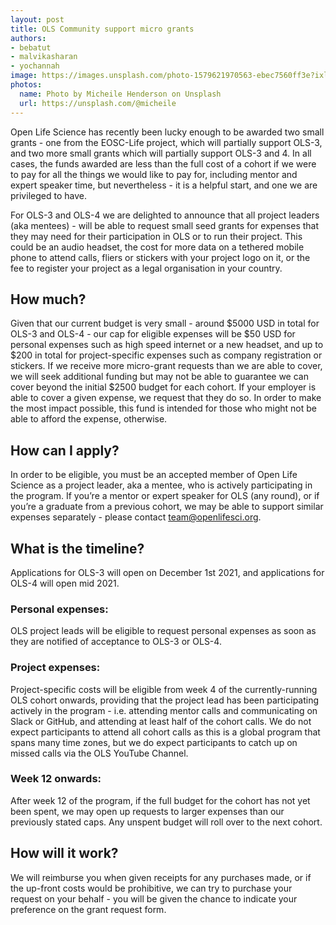```yaml
---
layout: post
title: OLS Community support micro grants
authors:
- bebatut
- malvikasharan
- yochannah
image: https://images.unsplash.com/photo-1579621970563-ebec7560ff3e?ixlib=rb-1.2.1&ixid=eyJhcHBfaWQiOjEyMDd9&auto=format&fit=crop&w=1951&q=80
photos:
  name: Photo by Micheile Henderson on Unsplash
  url: https://unsplash.com/@micheile
---
```


Open Life Science has recently been lucky enough to be awarded two small grants - one from the EOSC-Life project, which will partially support OLS-3, and two more small grants which will partially support OLS-3 and 4. In all cases, the funds awarded are less than the full cost of a cohort if we were to pay for all the things we would like to pay for, including mentor and expert speaker time, but nevertheless - it is a helpful start, and one we are privileged to have.

For OLS-3 and OLS-4 we are delighted to announce that all project leaders (aka mentees) - will be able to request small seed grants for expenses that they may need for their participation in OLS or to run their project. This could be an audio headset, the cost for more data on a tethered mobile phone to attend calls, fliers or stickers with your project logo on it, or the fee to register your project as a legal organisation in your country.

## How much?

Given that our current budget is very small - around $5000 USD in total for OLS-3 and OLS-4 - our cap for eligible expenses will be $50 USD for personal expenses such as high speed internet or a new headset, and up to $200 in total for project-specific expenses such as company registration or stickers. If we receive more micro-grant requests than we are able to cover, we will seek additional funding but may not be able to guarantee we can cover beyond the initial $2500 budget for each cohort. If your employer is able to cover a given expense, we request that they do so. In order to make the most impact possible, this fund is intended for those who might not be able to afford the expense, otherwise.

## How can I apply?

In order to be eligible, you must be an accepted member of Open Life Science as a project leader, aka a mentee, who is actively participating in the program. If you’re a mentor or expert speaker for OLS (any round), or if you’re a graduate from a previous cohort, we may be able to support similar expenses separately - please contact team@openlifesci.org.

## What is the timeline?

Applications for OLS-3 will open on December 1st 2021, and applications for OLS-4 will open mid 2021.

### Personal expenses:
OLS project leads will be eligible to request personal expenses as soon as they are notified of acceptance to OLS-3 or OLS-4.

### Project expenses:
Project-specific costs will be eligible from week 4 of the currently-running OLS cohort onwards, providing that the project lead has been participating actively in the program - i.e. attending mentor calls and communicating on Slack or GitHub, and attending at least half of the cohort calls. We do not expect participants to attend all cohort calls as this is a global program that spans many time zones, but we do expect participants to catch up on missed calls via the OLS YouTube Channel.

### Week 12 onwards:
After week 12 of the program, if the full budget for the cohort has not yet been spent, we may open up requests to larger expenses than our previously stated caps. Any unspent budget will roll over to the next cohort.

## How will it work?
We will reimburse you when given receipts for any purchases made, or if the up-front costs would be prohibitive, we can try to purchase your request on your behalf - you will be given the chance to indicate your preference on the grant request form.
